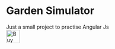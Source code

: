 # Garden Simulator
Just a small project to practise Angular Js
<br>
<a href='https://ko-fi.com/A1131F' target='_blank'><img height='36' style='border:0px;height:36px;' src='https://az743702.vo.msecnd.net/cdn/kofi1.png?v=2' border='0' alt='Buy Me a Coffee at ko-fi.com' /></a>